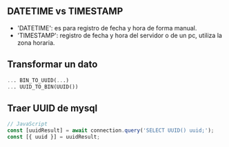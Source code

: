 ## DATETIME vs TIMESTAMP

- 'DATETIME': es para registro de fecha y hora de forma manual.
- 'TIMESTAMP': registro de fecha y hora del servidor o de un pc, utiliza la zona horaria.

## Transformar un dato

```sql
... BIN_TO_UUID(...)
... UUID_TO_BIN(UUID())
```

## Traer UUID de mysql

```js
// JavaScript
const [uuidResult] = await connection.query('SELECT UUID() uuid;');
const [{ uuid }] = uuidResult;
```
